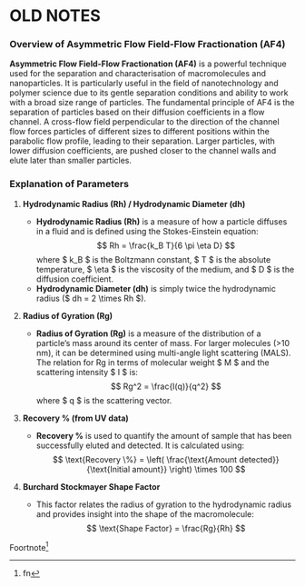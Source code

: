 # OLD NOTES
### Overview of Asymmetric Flow Field-Flow Fractionation (AF4)

**Asymmetric Flow Field-Flow Fractionation (AF4)** is a powerful technique used for the separation and characterisation of macromolecules and nanoparticles. It is particularly useful in the field of nanotechnology and polymer science due to its gentle separation conditions and ability to work with a broad size range of particles. The fundamental principle of AF4 is the separation of particles based on their diffusion coefficients in a flow channel. A cross-flow field perpendicular to the direction of the channel flow forces particles of different sizes to different positions within the parabolic flow profile, leading to their separation. Larger particles, with lower diffusion coefficients, are pushed closer to the channel walls and elute later than smaller particles.

### Explanation of Parameters

1. **Hydrodynamic Radius (Rh) / Hydrodynamic Diameter (dh)**
   - **Hydrodynamic Radius (Rh)** is a measure of how a particle diffuses in a fluid and is defined using the Stokes-Einstein equation:
     $$
     Rh = \frac{k_B T}{6 \pi \eta D}
     $$
     where $ k_B $ is the Boltzmann constant, $ T $ is the absolute temperature, $ \eta $ is the viscosity of the medium, and $ D $ is the diffusion coefficient.
   - **Hydrodynamic Diameter (dh)** is simply twice the hydrodynamic radius ($ dh = 2 \times Rh $).

2. **Radius of Gyration (Rg)**
   - **Radius of Gyration (Rg)** is a measure of the distribution of a particle’s mass around its center of mass. For larger molecules (>10 nm), it can be determined using multi-angle light scattering (MALS). The relation for Rg in terms of molecular weight $ M $ and the scattering intensity $ I $ is:
     $$
     Rg^2 = \frac{I(q)}{q^2}
     $$
     where $ q $ is the scattering vector.

3. **Recovery % (from UV data)**
   - **Recovery %** is used to quantify the amount of sample that has been successfully eluted and detected. It is calculated using:
     $$
     \text{Recovery \%} = \left( \frac{\text{Amount detected}}{\text{Initial amount}} \right) \times 100
     $$

4. **Burchard Stockmayer Shape Factor**
   - This factor relates the radius of gyration to the hydrodynamic radius and provides insight into the shape of the macromolecule:
     $$
     \text{Shape Factor} = \frac{Rg}{Rh}
     $$


Foortnote[^1]

[^1]:fn